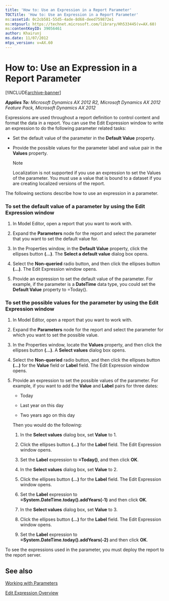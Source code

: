 ```yaml
---
title: 'How to: Use an Expression in a Report Parameter'
TOCTitle: 'How to: Use an Expression in a Report Parameter'
ms:assetid: 0c2cb581-55d5-4ade-8d68-deed759872e1
ms:mtpsurl: https://technet.microsoft.com/library/Hh533445(v=AX.60)
ms:contentKeyID: 39056461
author: Khairunj
ms.date: 11/07/2012
mtps_version: v=AX.60
---
```


# How to: Use an Expression in a Report Parameter 


[!INCLUDE[archive-banner](includes/archive-banner.md)]


_**Applies To:** Microsoft Dynamics AX 2012 R2, Microsoft Dynamics AX 2012 Feature Pack, Microsoft Dynamics AX 2012_

Expressions are used throughout a report definition to control content and format the data in a report. You can use the Edit Expression window to write an expression to do the following parameter related tasks:

  - Set the default value of the parameter in the **Default Value** property.

  - Provide the possible values for the parameter label and value pair in the **Values** property.
    

    > [!NOTE]
    > <P>Localization is not supported if you use an expression to set the Values of the parameter. You must use a value that is bound to a dataset if you are creating localized versions of the report.</P>



The following sections describe how to use an expression in a parameter.

### To set the default value of a parameter by using the Edit Expression window

1.  In Model Editor, open a report that you want to work with.

2.  Expand the **Parameters** node for the report and select the parameter that you want to set the default value for.

3.  In the Properties window, in the **Default Value** property, click the ellipses button **(…)**. The **Select a default value** dialog box opens.

4.  Select the **Non-queried** radio button, and then click the ellipses button **(…)**. The Edit Expression window opens.

5.  Provide an expression to set the default value of the parameter. For example, if the parameter is a **DateTime** data type, you could set the **Default Value** property to =Today().

### To set the possible values for the parameter by using the Edit Expression window

1.  In Model Editor, open a report that you want to work with.

2.  Expand the **Parameters** node for the report and select the parameter for which you want to set the possible value.

3.  In the Properties window, locate the **Values** property, and then click the ellipses button **(…)**. A **Select values** dialog box opens.

4.  Select the **Non-queried** radio button, and then click the ellipses button **(…)** for the **Value** field or **Label** field. The Edit Expression window opens.

5.  Provide an expression to set the possible values of the parameter. For example, if you want to add the **Value** and **Label** pairs for three dates:
    
      - Today
    
      - Last year on this day
    
      - Two years ago on this day
    
    Then you would do the following:
    
    1.  In the **Select values** dialog box, set **Value** to 1.
    
    2.  Click the ellipses button **(…)** for the **Label** field. The Edit Expression window opens.
    
    3.  Set the **Label** expression to **=Today()**, and then click **OK**.
    
    4.  In the **Select values** dialog box, set **Value** to 2.
    
    5.  Click the ellipses button **(…)** for the **Label** field. The Edit Expression window opens.
    
    6.  Set the **Label** expression to **=System.DateTime.today().addYears(-1)** and then click **OK**.
    
    7.  In the **Select values** dialog box, set **Value** to 3.
    
    8.  Click the ellipses button **(…)** for the **Label** field. The Edit Expression window opens.
    
    9.  Set the **Label** expression to **=System.DateTime.today().addYears(-2)** and then click **OK**.

To see the expressions used in the parameter, you must deploy the report to the report server.

## See also

[Working with Parameters](working-with-parameters.md)

[Edit Expression Overview](edit-expression-overview.md)

